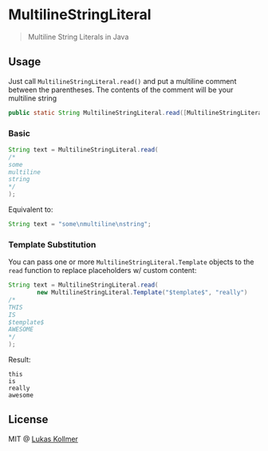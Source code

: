 # MultilineStringLiteral

> Multiline String Literals in Java


## Usage

Just call `MultilineStringLiteral.read()` and put a multiline comment between the parentheses. The contents of the comment will be your multiline string

```java
public static String MultilineStringLiteral.read([MultilineStringLiteral.Template... templates])
```

### Basic

```java
String text = MultilineStringLiteral.read(
/*
some
multiline
string
*/
);
```

Equivalent to:
```java
String text = "some\nmultiline\nstring";
```

### Template Substitution

You can pass one or more `MultilineStringLiteral.Template` objects to the `read` function to replace placeholders w/ custom content:

```java
String text = MultilineStringLiteral.read(
        new MultilineStringLiteral.Template("$template$", "really")
/*
THIS
IS
$template$
AWESOME
*/
);
```

Result:
```
this
is
really
awesome
```



## License
MIT @ [Lukas Kollmer](https://lukaskollmer.me)
